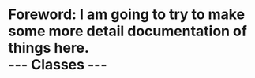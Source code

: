 # Foreword: I am going to try to make some more detail documentation of things here. <br> --- Classes --- <br>
